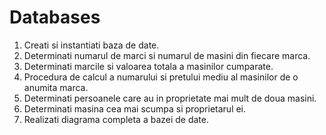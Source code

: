 # Databases
1. Creati si instantiati baza de date.
2. Determinati numarul de marci si numarul de masini din fiecare marca.
3. Determinati marcile si valoarea totala a masinilor cumparate.
4. Procedura de calcul a numarului si pretului mediu al masinilor de o anumita
marca.
5. Determinati persoanele care au in proprietate mai mult de doua masini.
6. Determinati masina cea mai scumpa si proprietarul ei.
7. Realizati diagrama completa a bazei de date.
